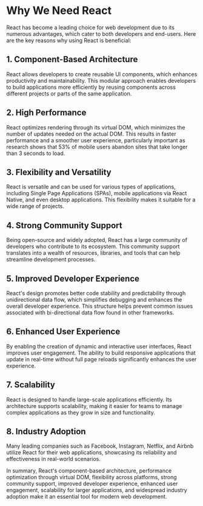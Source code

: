# Why We Need React

React has become a leading choice for web development due to its numerous advantages, which cater to both developers and end-users. Here are the key reasons why using React is beneficial:

## 1. Component-Based Architecture
React allows developers to create reusable UI components, which enhances productivity and maintainability. This modular approach enables developers to build applications more efficiently by reusing components across different projects or parts of the same application.

## 2. High Performance
React optimizes rendering through its virtual DOM, which minimizes the number of updates needed on the actual DOM. This results in faster performance and a smoother user experience, particularly important as research shows that 53% of mobile users abandon sites that take longer than 3 seconds to load.

## 3. Flexibility and Versatility
React is versatile and can be used for various types of applications, including Single Page Applications (SPAs), mobile applications via React Native, and even desktop applications. This flexibility makes it suitable for a wide range of projects.

## 4. Strong Community Support
Being open-source and widely adopted, React has a large community of developers who contribute to its ecosystem. This community support translates into a wealth of resources, libraries, and tools that can help streamline development processes.

## 5. Improved Developer Experience
React's design promotes better code stability and predictability through unidirectional data flow, which simplifies debugging and enhances the overall developer experience. This structure helps prevent common issues associated with bi-directional data flow found in other frameworks.

## 6. Enhanced User Experience
By enabling the creation of dynamic and interactive user interfaces, React improves user engagement. The ability to build responsive applications that update in real-time without full page reloads significantly enhances the user experience.

## 7. Scalability
React is designed to handle large-scale applications efficiently. Its architecture supports scalability, making it easier for teams to manage complex applications as they grow in size and functionality.

## 8. Industry Adoption
Many leading companies such as Facebook, Instagram, Netflix, and Airbnb utilize React for their web applications, showcasing its reliability and effectiveness in real-world scenarios.

In summary, React's component-based architecture, performance optimization through virtual DOM, flexibility across platforms, strong community support, improved developer experience, enhanced user engagement, scalability for larger applications, and widespread industry adoption make it an essential tool for modern web development.
